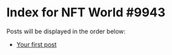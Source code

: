 # Index for NFT World #9943
Posts will be displayed in the order below:

- [Your first post](./001-first.md)

